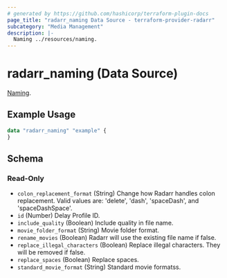 ```yaml
---
# generated by https://github.com/hashicorp/terraform-plugin-docs
page_title: "radarr_naming Data Source - terraform-provider-radarr"
subcategory: "Media Management"
description: |-
  Naming ../resources/naming.
---
```


# radarr_naming (Data Source)

[subcategory:Media Management]: #
[Naming](../resources/naming).

## Example Usage

```terraform
data "radarr_naming" "example" {
}
```

<!-- schema generated by tfplugindocs -->
## Schema

### Read-Only

- `colon_replacement_format` (String) Change how Radarr handles colon replacement. Valid values are: 'delete', 'dash', 'spaceDash', and 'spaceDashSpace'.
- `id` (Number) Delay Profile ID.
- `include_quality` (Boolean) Include quality in file name.
- `movie_folder_format` (String) Movie folder format.
- `rename_movies` (Boolean) Radarr will use the existing file name if false.
- `replace_illegal_characters` (Boolean) Replace illegal characters. They will be removed if false.
- `replace_spaces` (Boolean) Replace spaces.
- `standard_movie_format` (String) Standard movie formatss.


